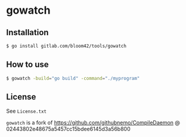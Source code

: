 # gowatch

## Installation

```sh
$ go install gitlab.com/bloom42/tools/gowatch
```

## How to use

```bash
$ gowatch -build="go build" -command="./myprogram"
```

## License

See `License.txt`

`gowatch` is a fork of https://github.com/githubnemo/CompileDaemon @ 02443802e48675a5457cc15bdee6145d3a56b800
